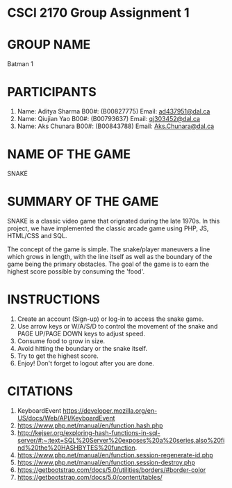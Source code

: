 # CSCI 2170 Group Assignment 1

# GROUP NAME 
  Batman 1

# PARTICIPANTS 
  1.  Name: Aditya Sharma  B00#: (B00827775) Email: ad437951@dal.ca
  2.  Name: Qiujian Yao    B00#: (B00793637) Email: qj303452@dal.ca
  3.  Name: Aks Chunara    B00#: (B00843788) Email: Aks.Chunara@dal.ca

# NAME OF THE GAME
  SNAKE

# SUMMARY OF THE GAME
  SNAKE is a classic video game that orignated during the late 1970s. 
  In this project, we have implemented the classic arcade game using
  PHP, JS, HTML/CSS and SQL. 
  
  The concept of the game is simple. The snake/player maneuvers a line 
  which grows in length, with the line itself as well as the boundary of
  the game being the primary obstacles. The goal of the game is to earn
  the highest score possible by consuming the 'food'.

# INSTRUCTIONS
  1. Create an account (Sign-up) or log-in to access the snake game.
  2. Use arrow keys or W/A/S/D to control the movement of the snake and PAGE UP/PAGE DOWN keys to adjust speed.
  3. Consume food to grow in size.
  4. Avoid hitting the boundary or the snake itself.
  5. Try to get the highest score.
  6. Enjoy! Don't forget to logout after you are done.

# CITATIONS
  1. KeyboardEvent https://developer.mozilla.org/en-US/docs/Web/API/KeyboardEvent
  2. https://www.php.net/manual/en/function.hash.php
  3. http://kejser.org/exploring-hash-functions-in-sql-server/#:~:text=SQL%20Server%20exposes%20a%20series,also%20find%20the%20HASHBYTES%20function.
  4. https://www.php.net/manual/en/function.session-regenerate-id.php
  5. https://www.php.net/manual/en/function.session-destroy.php
  6. https://getbootstrap.com/docs/5.0/utilities/borders/#border-color
  7. https://getbootstrap.com/docs/5.0/content/tables/

